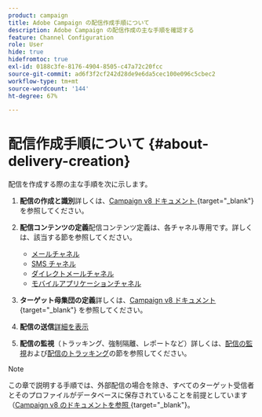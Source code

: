 ```yaml
---
product: campaign
title: Adobe Campaign の配信作成手順について
description: Adobe Campaign の配信作成の主な手順を確認する
feature: Channel Configuration
role: User
hide: true
hidefromtoc: true
exl-id: 0188c3fe-8176-4904-8505-c47a72c20fcc
source-git-commit: ad6f3f2cf242d28de9e6da5cec100e096c5cbec2
workflow-type: tm+mt
source-wordcount: '144'
ht-degree: 67%

---
```


# 配信作成手順について {#about-delivery-creation}

配信を作成する際の主な手順を次に示します。

1. **配信の作成と識別**&#x200B;詳しくは、[Campaign v8 ドキュメント ](https://experienceleague.adobe.com/docs/campaign/campaign-v8/send/create-message.html?lang=ja#create-the-delivery){target="_blank"} を参照してください。

1. **配信コンテンツの定義**&#x200B;配信コンテンツ定義は、各チャネル専用です。詳しくは、該当する節を参照してください。

   * [メールチャネル](defining-the-email-content.md)
   * [SMS チャネル](sms-create.md#defining-the-sms-content)
   * [ダイレクトメールチャネル](defining-the-direct-mail-content.md)
   * [モバイルアプリケーションチャネル](about-mobile-app-channel.md)

1. **ターゲット母集団の定義**&#x200B;詳しくは、[Campaign v8 ドキュメント ](https://experienceleague.adobe.com/docs/campaign/campaign-v8/send/create-message#target-population.html){target="_blank"} を参照してください。

1. **配信の送信**[詳細を表示](steps-sending-the-delivery.md)

1. **配信の監視**（トラッキング、強制隔離、レポートなど）詳しくは、[配信の監視](about-delivery-monitoring.md)および[配信のトラッキング](about-message-tracking.md)の節を参照してください。

>[!NOTE]
>
>この章で説明する手順では、外部配信の場合を除き、すべてのターゲット受信者とそのプロファイルがデータベースに保存されていることを前提としています（[Campaign v8 のドキュメントを参照 ](https://experienceleague.adobe.com/docs/campaign/campaign-v8/send/create-message.html#selecting-external-recipients){target="_blank"}。
